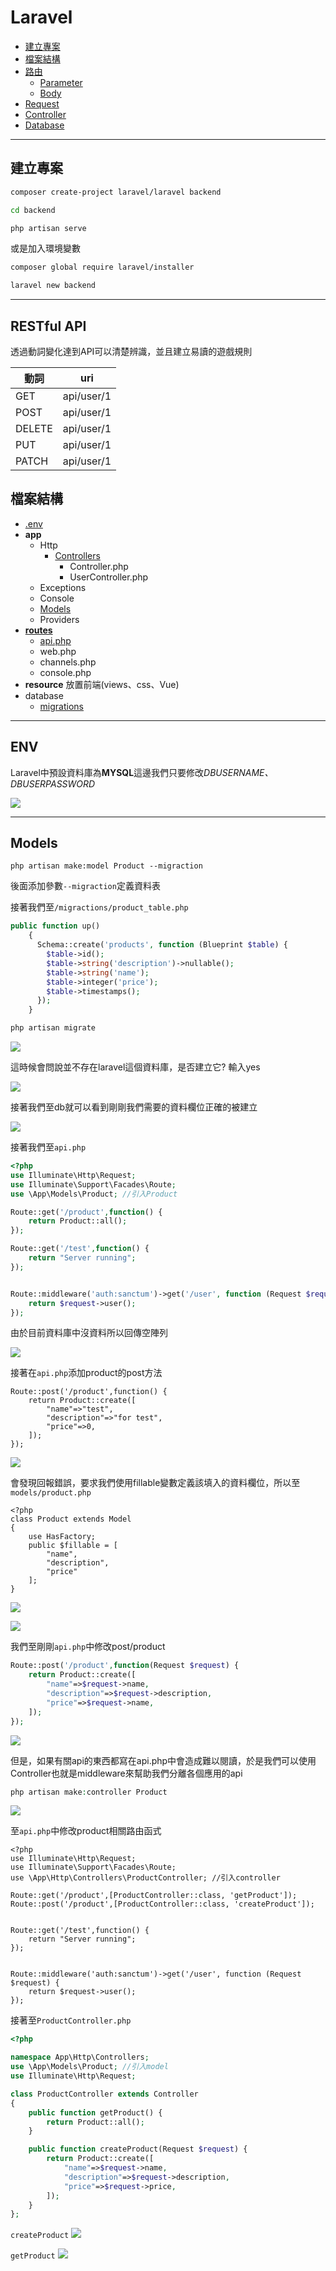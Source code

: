 # Laravel
* [建立專案](#建立專案)
* [檔案結構](#檔案結構)
* [路由](#路由)
  * [Parameter](#Parameter)
  * [Body](#Body)
* [Request](#Request)
* [Controller](#Controller)
* [Database](#Database)


---

## 建立專案

```bash
composer create-project laravel/laravel backend
```

```bash
cd backend
```

```bash
php artisan serve
```

或是加入環境變數
```bash
composer global require laravel/installer

laravel new backend
```

---

## RESTful API
透過動詞變化達到API可以清楚辨識，並且建立易讀的遊戲規則

| 動詞 | uri |
| -------- | -------- | 
| GET     | api/user/1     |
| POST     | api/user/1    | 
| DELETE     | api/user/1     | 
| PUT     | api/user/1     | 
| PATCH     | api/user/1     | 


## 檔案結構
* [.env](#Env)
* **app**
  * Http
    * [Controllers](#Controllers)
      * Controller.php
      * UserController.php
  * Exceptions
  * Console
  * [Models](#Models)
  * Providers
* [**routes** ](#Routes)
  * [api.php]()
  * web.php
  * channels.php
  * console.php
* **resource** 放置前端(views、css、Vue)
* database
  * [migrations](#migrationsfile)

---

## ENV
Laravel中預設資料庫為**MYSQL**這邊我們只要修改*DBUSERNAME、DBUSERPASSWORD*

![](https://i.imgur.com/qAgvSVR.png)

---


## Models
```php=
php artisan make:model Product --migraction
```
後面添加參數`--migraction`定義資料表

接著我們至`/migractions/product_table.php`

```php
public function up()
    {
      Schema::create('products', function (Blueprint $table) {
        $table->id();
        $table->string('description')->nullable();
        $table->string('name');
        $table->integer('price');
        $table->timestamps();
      });
    }
```

```php
php artisan migrate
```

![](https://i.imgur.com/e1s5PuJ.png)

這時候會問說並不存在laravel這個資料庫，是否建立它? 輸入yes

![](https://i.imgur.com/54Lg4er.png)

接著我們至db就可以看到剛剛我們需要的資料欄位正確的被建立

![](https://i.imgur.com/6B6yazo.png)

接著我們至`api.php`

```php
<?php
use Illuminate\Http\Request;
use Illuminate\Support\Facades\Route;
use \App\Models\Product; //引入Product

Route::get('/product',function() {
    return Product::all(); 
});

Route::get('/test',function() {
    return "Server running";
});


Route::middleware('auth:sanctum')->get('/user', function (Request $request) {
    return $request->user();
});

```
由於目前資料庫中沒資料所以回傳空陣列

![](https://i.imgur.com/7ZRLtxj.png)

接著在`api.php`添加product的post方法

```php=
Route::post('/product',function() {
    return Product::create([
        "name"=>"test",
        "description"=>"for test",
        "price"=>0,
    ]);
});
```

![](https://i.imgur.com/xEWi5pY.png)

會發現回報錯誤，要求我們使用fillable變數定義該填入的資料欄位，所以至`models/product.php`
```php=
<?php
class Product extends Model
{
    use HasFactory;
    public $fillable = [
        "name",
        "description",
        "price"
    ];
}
```

![](https://i.imgur.com/tgexHCc.png)


![](https://i.imgur.com/A3Lrekl.png)

我們至剛剛`api.php`中修改post/product
```php
Route::post('/product',function(Request $request) {
    return Product::create([
        "name"=>$request->name,
        "description"=>$request->description,
        "price"=>$request->name,
    ]);
});
```

![](https://i.imgur.com/wKLLKqc.png)

但是，如果有關api的東西都寫在api.php中會造成難以閱讀，於是我們可以使用Controller也就是middleware來幫助我們分離各個應用的api

```php
php artisan make:controller Product
```

![](https://i.imgur.com/emVeROX.png)

至`api.php`中修改product相關路由函式

```php=
<?php
use Illuminate\Http\Request;
use Illuminate\Support\Facades\Route;
use \App\Http\Controllers\ProductController; //引入controller

Route::get('/product',[ProductController::class, 'getProduct']);
Route::post('/product',[ProductController::class, 'createProduct']);


Route::get('/test',function() {
    return "Server running";
});


Route::middleware('auth:sanctum')->get('/user', function (Request $request) {
    return $request->user();
});
```

接著至`ProductController.php`

```php
<?php

namespace App\Http\Controllers;
use \App\Models\Product; //引入model
use Illuminate\Http\Request;

class ProductController extends Controller
{
    public function getProduct() {
        return Product::all();
    }

    public function createProduct(Request $request) {
        return Product::create([
            "name"=>$request->name,
            "description"=>$request->description,
            "price"=>$request->price,
        ]);
    }
};

```
`createProduct`
![](https://i.imgur.com/pkKf9Pp.png)

`getProduct`
![](https://i.imgur.com/cSY3A5g.png)

